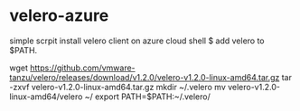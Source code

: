 # velero-azure
simple scrpit
install velero client on azure cloud shell $ add velero to $PATH.


wget https://github.com/vmware-tanzu/velero/releases/download/v1.2.0/velero-v1.2.0-linux-amd64.tar.gz
tar -zxvf velero-v1.2.0-linux-amd64.tar.gz
mkdir ~/.velero
mv velero-v1.2.0-linux-amd64/velero ~/
export PATH=$PATH:~/.velero/
